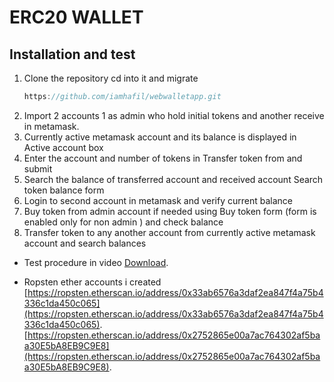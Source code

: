 # ERC20 WALLET

## Installation and test

1. Clone the repository cd into it and migrate
    ```javascript
    https://github.com/iamhafil/webwalletapp.git
    ```
2. Import 2 accounts 1 as admin who hold initial tokens and another receive in metamask.
3. Currently active metamask account and its balance is displayed in Active account box
4. Enter the account and number of tokens in Transfer token from and submit
5. Search the balance of transferred account and received account Search token balance form
6. Login to second account in metamask and verify current balance
7. Buy token from admin account if needed using Buy token form (form is enabled only for non admin ) and check balance
8. Transfer token to any another account from currently active metamask account and search balances

* Test procedure in video
    [Download](https://github.com/iamhafil/webwalletapp/blob/master/src/images/walletTestResult.mp4).

* Ropsten ether accounts i created
    [https://ropsten.etherscan.io/address/0x33ab6576a3daf2ea847f4a75b4336c1da450c065](https://ropsten.etherscan.io/address/0x33ab6576a3daf2ea847f4a75b4336c1da450c065).
    [https://ropsten.etherscan.io/address/0x2752865e00a7ac764302af5baa30E5bA8EB9C9E8](https://ropsten.etherscan.io/address/0x2752865e00a7ac764302af5baa30E5bA8EB9C9E8).

